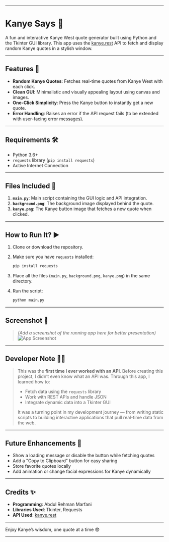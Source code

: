
---

# Kanye Says 🎤

A fun and interactive Kanye West quote generator built using Python and the Tkinter GUI library. This app uses the [kanye.rest](https://api.kanye.rest) API to fetch and display random Kanye quotes in a stylish window.

---

## Features 💬

* **Random Kanye Quotes**: Fetches real-time quotes from Kanye West with each click.
* **Clean GUI**: Minimalistic and visually appealing layout using canvas and images.
* **One-Click Simplicity**: Press the Kanye button to instantly get a new quote.
* **Error Handling**: Raises an error if the API request fails (to be extended with user-facing error messages).

---

## Requirements 🛠️

* Python 3.6+
* `requests` library (`pip install requests`)
* Active Internet Connection

---

## Files Included 📂

1. **`main.py`**: Main script containing the GUI logic and API integration.
2. **`background.png`**: The background image displayed behind the quote.
3. **`kanye.png`**: The Kanye button image that fetches a new quote when clicked.

---

## How to Run It? ▶️

1. Clone or download the repository.
2. Make sure you have `requests` installed:

   ```bash
   pip install requests
   ```
3. Place all the files (`main.py`, `background.png`, `kanye.png`) in the same directory.
4. Run the script:

   ```bash
   python main.py
   ```

---

## Screenshot 📸

> *(Add a screenshot of the running app here for better presentation)*
> ![App Screenshot](preview.png)

---

## Developer Note 🧑‍💻

> This was the **first time I ever worked with an API**. Before creating this project, I didn’t even know what an API was. Through this app, I learned how to:
>
> * Fetch data using the `requests` library
> * Work with REST APIs and handle JSON
> * Integrate dynamic data into a Tkinter GUI
>
> It was a turning point in my development journey — from writing static scripts to building interactive applications that pull real-time data from the web.

---

## Future Enhancements 🚀

* Show a loading message or disable the button while fetching quotes
* Add a "Copy to Clipboard" button for easy sharing
* Store favorite quotes locally
* Add animation or change facial expressions for Kanye dynamically

---

## Credits ✨

* **Programming**: Abdul Rehman Marfani
* **Libraries Used**: Tkinter, Requests
* **API Used**: [kanye.rest](https://api.kanye.rest)

---

Enjoy Kanye’s wisdom, one quote at a time 😎

---
